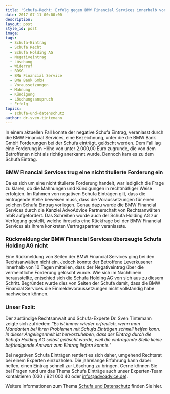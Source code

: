 ```yaml
---
title: 'Schufa-Recht: Erfolg gegen BMW Financial Services innerhalb von 10 Tagen'
date: 2017-07-11 00:00:00
description:
layout: post
style_id: post
image:
tags:
  - Schufa-Eintrag
  - Schufa Recht
  - Schufa Holding AG
  - Negativeintrag
  - Löschung
  - Widerruf
  - BDSG
  - BMW Financial Service
  - BMW Bank GmbH
  - Voraussetzungen
  - Mahnung
  - Kündigung
  - Löschungsanspruch
  - Erfolg
topics:
  - schufa-und-datenschutz
author: dr-sven-tintemann
---
```

In einem aktuellen Fall konnte der negative Schufa Eintrag, veranlasst durch die BMW Financial Services, eine Bezeichnung, unter die die BMW Bank GmbH Forderungen bei der Schufa einträgt, gelöscht werden. Dem Fall lag eine Forderung in Höhe von unter 2.000,00 Euro zugrunde, die von dem Betroffenen nicht als richtig anerkannt wurde. Dennoch kam es zu dem Schufa Eintrag.

### BMW Financial Services trug eine nicht titulierte Forderung ein

Da es sich um eine nicht titulierte Forderung handelt, war lediglich die Frage zu klären, ob die Mahnungen und Kündigungen in rechtmäßiger Weise erfolgten. Im Rahmen von negativen Schufa Einträgen gilt, dass die eintragende Stelle beweisen muss, dass die Voraussetzungen für einen solchen Schufa Eintrag vorliegen. Genau dazu wurde die BMW Financial Services durch die Kanzlei AdvoAdvice Partnerschaft von Rechtsanwälten mbB aufgefordert. Das Schreiben wurde auch der Schufa Holding AG zur Verfügung gestellt, welche ihreseits eine Rückfrage bei der BMW Financial Services als ihrem konkreten Vertragspartner veranlasste.

### Rückmeldung der BMW Financial Services überzeugte Schufa Holding AG nicht

Eine Rückmeldung von Seiten der BMW Financial Services ging bei den Rechtsanwälten nicht ein. Jedoch konnte der Betroffene Leverkusener innerhalb von 10 Tagen mitteilen, dass der Negativeintrag über die vermeintliche Forderung gelöscht wurde. Wie sich im Nachhinein herausstellte, entschied sich die Schufa Holding AG von sich aus zu diesem Schritt. Begründet wurde dies von Seiten der Schufa damit, dass die BMW Financial Services die Einmeldevoraussetzungen nicht vollständig habe nachweisen können.

### Unser Fazit:

Der zuständige Rechtsanwalt und Schufa-Experte Dr. Sven Tintemann zeigte sich zufrieden: *"Es ist immer wieder erfreulich, wenn man Mandanten bei ihren Problemen mit Schufa Einträgen schnell helfen kann. In dieser Angelegenheit ist hervorzuheben, dass der Eintrag durch die Schufa Holding AG selbst gelöscht wurde, weil die eintragende Stelle keine befriedigende Antwort zum Eintrag liefern konnte."*

Bei negativen Schufa Einträgen rentiert es sich daher, umgehend Rechtsrat bei einem Experten einzuzholen. Die jahrelange Erfahrung kann dabei helfen, einen Eintrag schnell zur Löschung zu bringen. Gerne können Sie bei Fragen rund um das Thema Schufa Einträge auch unser Experten-Team kontaktieren (030 / 921 000 40 oder info@advoadvice.de).

Weitere Informationen zum Thema [Schufa und Datenschutz](/themen/schufa-und-datenschutz/)&nbsp;finden Sie hier.&nbsp;